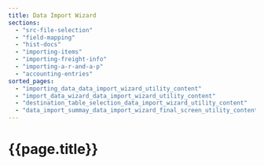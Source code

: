 ```yaml
---
title: Data Import Wizard
sections:
  - "src-file-selection"
  - "field-mapping"
  - "hist-docs"
  - "importing-items"
  - "importing-freight-info"
  - "importing-a-r-and-a-p"
  - "accounting-entries"
sorted_pages:
  - "importing_data_data_import_wizard_utility_content"
  - "import_data_wizard_data_import_wizard_utility_content"
  - "destination_table_selection_data_import_wizard_utility_content"
  - "data_import_summay_data_import_wizard_final_screen_utility_content"
---
```

# {{page.title}}
